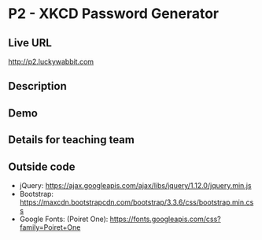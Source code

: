# P2 - XKCD Password Generator

## Live URL
<http://p2.luckywabbit.com>

## Description


## Demo


## Details for teaching team



## Outside code
* jQuery: https://ajax.googleapis.com/ajax/libs/jquery/1.12.0/jquery.min.js 
* Bootstrap: https://maxcdn.bootstrapcdn.com/bootstrap/3.3.6/css/bootstrap.min.css 
* Google Fonts: (Poiret One): https://fonts.googleapis.com/css?family=Poiret+One
 